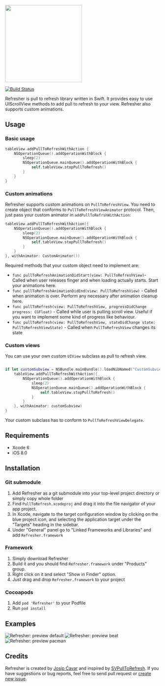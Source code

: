 <img src="https://raw.githubusercontent.com/jcavar/refresher/master/refresher.png" width="250" />

[![Build Status](https://travis-ci.org/jcavar/refresher.svg)](https://travis-ci.org/jcavar/refresher)
 
Refresher is pull to refresh library written in Swift. It provides easy to use UIScrollView methods to add pull to refresh to your view. 
Refresher also supports custom animations.

## Usage

### Basic usage

```swift
tableView.addPullToRefreshWithAction {
	NSOperationQueue().addOperationWithBlock {
    	sleep(2)
        NSOperationQueue.mainQueue().addOperationWithBlock {
        	self.tableView.stopPullToRefresh()
        }
    }
}
```

### Custom animations

Refresher supports custom animations on `PullToRefreshView`. You need to create object that conforms to `PullToRefreshViewAnimator` protocol.
Then, just pass your custom animator in `addPullToRefrshWithAction`:

```swift
tableView.addPullToRefreshWithAction({           
  	NSOperationQueue().addOperationWithBlock {
   		sleep(2)
        NSOperationQueue.mainQueue().addOperationWithBlock {
        	self.tableView.stopPullToRefresh()
        }
    }
}, withAnimator: CustomAnimator())
```

Required methods that your custom object need to implement are:

*   `func pullToRefreshAnimationDidStart(view: PullToRefreshView)`- Called when user releases finger and when loading actually starts. Start your animations here.
*   `func pullToRefreshAnimationDidEnd(view: PullToRefreshView)` - Called when animation is over. Perform any necessary after animation cleanup here.
*   `func pullToRefresh(view: PullToRefreshView, progressDidChange progress: CGFloat)` - Called while user is pulling scroll view. Useful if you want to implement some kind of progress like behaviour.
*   `func pullToRefresh(view: PullToRefreshView, stateDidChange state: PullToRefreshViewState)` - Called when `PullToRefreshView` changes its state  


### Custom views

You can use your own custom `UIView` subclass as pull to refresh view.

```swift

if let customSubview = NSBundle.mainBundle().loadNibNamed("CustomSubview", owner: self, options: nil).first as? CustomSubview {
	tableView.addPullToRefreshWithAction({
		NSOperationQueue().addOperationWithBlock {
			sleep(2)
			NSOperationQueue.mainQueue().addOperationWithBlock {
				self.tableView.stopPullToRefresh()
			}
		}
	}, withAnimator: customSubview)
}
```

Your custom subclass has to conform to `PullToRefreshViewDelegate`.

## Requirements

*	Xcode 6
*	iOS 8.0

## Installation

### Git submodule

1.	Add Refresher as a git submodule into your top-level project directory or simply copy whole folder
2.	Find `PullToRefresh.xcodeproj` and drag it into the file navigator of your app project.
3.	In Xcode, navigate to the target configuration window by clicking on the blue project icon, and selecting the application target under the "Targets" heading in the sidebar.
4.	Under "General" panel go to "Linked Frameworks and Libraries" and add `Refresher.framework`

### Framework

1.	Simply download Refresher
2.	Build it and you should find `Refresher.framework` under "Products" group.
3.	Right click on it and select "Show in Finder" option.
4.	Just drag and drop `Refresher.framework` to your project

### Cocoapods

1.	Add `pod 'Refresher'` to your Podfile
2.	Run `pod install`

## Examples

![Refresher: preview default](https://raw.githubusercontent.com/jcavar/refresher/master/previews/anim_default.gif)
![Refresher: preview beat](https://raw.githubusercontent.com/jcavar/refresher/master/previews/anim_beat.gif)
![Refresher: preview pacman](https://raw.githubusercontent.com/jcavar/refresher/master/previews/anim_pacman.gif)

## Credits

Refresher is created by [Josip Ćavar](https://twitter.com/josip04) and inspired by [SVPullToRefresh](https://github.com/samvermette/SVPullToRefresh/). If you have suggestions or bug reports, feel free to send pull request or [create new issue](https://github.com/jcavar/refresher/issues/new).

